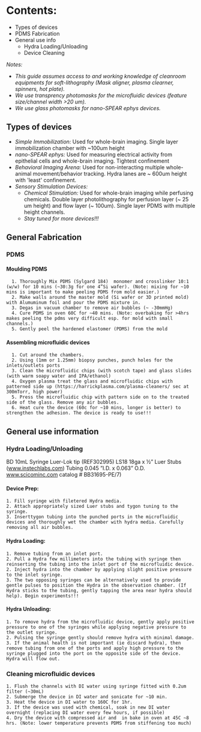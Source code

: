 # Contents:
- Types of devices
- PDMS Fabrication
- General use info
  - Hydra Loading/Unloading
  - Device Cleaning

_Notes:_ 
- _This guide assumes access to and working knowledge of cleanroom equipments for soft-lithography (Mask aligner, plasma clearner, spinners, hot plate)._
- _We use transprency photomasks for the microfluidic devices (feature size/channel width >20 um)._
- _We use glass photomasks for nano-SPEAR ephys devices._



## Types of devices
- *Simple Immobilization:* Used for whole-brain imaging. Single layer immobilization chamber with ~100um height
- *nano-SPEAR ephys:* Used for measuring electrical activity from epithelial cells and whole-brain imaging. Tightest confinement
- *Behavioral Imaging Arena:* Used for non-interacting multiple whole-animal movement/behavior tracking. Hydra lanes are ~ 600um height with 'least' confinement.
- *Sensory Stimulation Devices:*
  - *Chemical Stimulation:* Used for whole-brain imaging while perfusing chemicals. Double layer photolithography for perfusion layer (~ 25 um height) and flow layer (~ 100um). Single layer PDMS with multiple height channels.
  - *Stay tuned for more devices!!!*

## General Fabrication

### PDMS
#### Moulding PDMS
      1. Thoroughly Mix PDMS (Sylgard 184)  monomer and crosslinker 10:1 (w/w) for 10 mins (~30:3g for one 4”Si wafer). (Note: mixing for ~10 mins is important to make peeling PDMS from mold easier.)
      2. Make walls around the master mold (Si wafer or 3D printed mold) with Alumuminum foil and pour the PDMS mixture in.
      3. Degas in vacuum chamber to remove air bubbles (~ -30mmHg)
      4. Cure PDMS in oven 60C for ~40 mins. (Note: overbaking for >4hrs makes peeling the pdms very difficult esp. for mold with small channels.)
      5. Gently peel the hardened elastomer (PDMS) from the mold

#### Assembling microfluidic devices
      1. Cut around the chambers.	
      2. Using (1mm or 1.25mm) biopsy punches, punch holes for the inlets/outlets ports
      3. Clean the microfluidic chips (with scotch tape) and glass slides (with warm soapy water and IPA/ethanol)
      4. Oxygen plasma treat the glass and microfluidic chips with patterned side up (https://harrickplasma.com/plasma-cleaners/ sec at 300mTorr, high power)
      5. Press the microfluidic chip with pattern side on to the treated side of the glass. Remove any air bubbles.
      6. Heat cure the device (60c for ~10 mins, longer is better) to strengthen the adhesion. The device is ready to use!!!


## General use information 
### Hydra Loading/Unloading 

  BD 10mL Syringe Luer-Lok tip (REF302995)
  LS18 18ga x ½” Luer Stubs (www.instechlabs.com)
  Tubing 0.045 ”I.D. x 0.063” O.D. www.scicominc.com catalog # BB31695-PE/7)

#### Device Prep:
  
    1. Fill syringe with filetered Hydra media. 
    2. Attach appropriately sized Luer stubs and tygon tuning to the syringe. 
    3. Inserttygon tubing into the punched ports in the microfluidic devices and thoroughly wet the chamber with hydra media. Carefully removing all air bubbles.
    
#### Hydra Loading:
  
    1. Remove tubing from an inlet port. 
    2. Pull a Hydra few millimeters into the tubing with syringe then reinserting the tubing into the inlet port of the microfluidic device. 
    2. Inject hydra into the chamber by applying slight positive pressure to the inlet syringe. 
    3. The two opposing syringes can be alternatively used to provide gentle pulses to position the Hydra in the observation chamber. (If Hydra sticks to the tubing, gently tapping the area near hydra should help). Begin experiments!!! 
    
#### Hydra Unloading:
   
    1. To remove hydra from the microfluidic device, gently apply positive pressure to one of the syringes while applying negative pressure to the outlet syringe.
    2. Pulsing the syringe gently should remove hydra with minimal damage.
    3. If the animal health is not important (ie discard hydra), then remove tubing from one of the ports and apply high pressure to the syringe plugged into the port on the opposite side of the device. Hydra will flow out.

### Cleaning microfluidic devices
    1. Flush the channels with DI water using syringe fitted with 0.2um filter (~30mL)
    2. Submerge the device in DI water and sonicate for ~10 min.
    3. Heat the device in DI water to 160C for 1hr.
    3. If the device was used with chemical, soak in new DI water overnight (replacing DI water every few hours, if possible)
    4. Dry the device with compressed air and  in bake in oven at 45C ~8 hrs. (Note: lower temperature prevents PDMS from stiffening too much)




